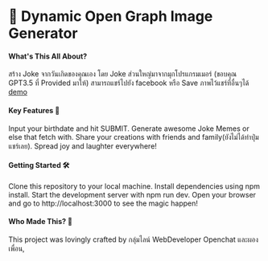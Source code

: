 # 🎨 Dynamic Open Graph Image Generator
#### What's This All About?
สร้าง Joke จากวันเกิดของคุณเอง โดย Joke ส่วนใหญ่มาจากมุกโปรแกรมเมอร์ (ขอบคุณ GPT3.5 ที่ Provided มาให้)
สามารถแชร์ไปยัง facebook หรือ Save ภาพไว้แชร์ที่อื่นๆได้
[demo](https://quote.amplication.live)

#### Key Features 🚀
Input your birthdate and hit SUBMIT.
Generate awesome Joke Memes or else that fetch with.
Share your creations with friends and family(ยังไม่ได้ทำปุ่มแชร์เลย).
Spread joy and laughter everywhere!

#### Getting Started 🛠️
Clone this repository to your local machine.
Install dependencies using npm install.
Start the development server with npm run dev.
Open your browser and go to http://localhost:3000 to see the magic happen!

#### Who Made This? 🙌
This project was lovingly crafted by กลุ่มไลน์ WebDeveloper Openchat และผองเพื่อน,
